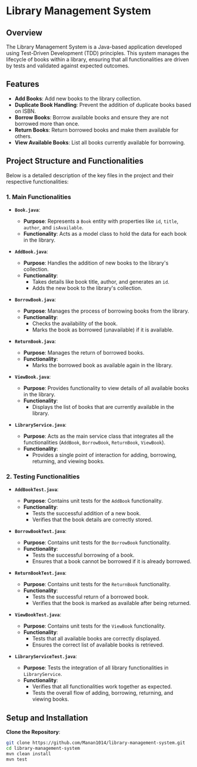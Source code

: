 # Library Management System

## Overview

The Library Management System is a Java-based application developed using Test-Driven Development (TDD) principles. This system manages the lifecycle of books within a library, ensuring that all functionalities are driven by tests and validated against expected outcomes.

## Features

- **Add Books**: Add new books to the library collection.
- **Duplicate Book Handling**: Prevent the addition of duplicate books based on ISBN.
- **Borrow Books**: Borrow available books and ensure they are not borrowed more than once.
- **Return Books**: Return borrowed books and make them available for others.
- **View Available Books**: List all books currently available for borrowing.


## Project Structure and Functionalities

Below is a detailed description of the key files in the project and their respective functionalities:

### 1. **Main Functionalities**

- **`Book.java`**:
  - **Purpose**: Represents a `Book` entity with properties like `id`, `title`, `author`, and `isAvailable`.
  - **Functionality**: Acts as a model class to hold the data for each book in the library.

- **`AddBook.java`**:
  - **Purpose**: Handles the addition of new books to the library's collection.
  - **Functionality**: 
    - Takes details like book title, author, and generates an `id`.
    - Adds the new book to the library's collection.

- **`BorrowBook.java`**:
  - **Purpose**: Manages the process of borrowing books from the library.
  - **Functionality**:
    - Checks the availability of the book.
    - Marks the book as borrowed (unavailable) if it is available.
  
- **`ReturnBook.java`**:
  - **Purpose**: Manages the return of borrowed books.
  - **Functionality**:
    - Marks the borrowed book as available again in the library.
  
- **`ViewBook.java`**:
  - **Purpose**: Provides functionality to view details of all available books in the library.
  - **Functionality**:
    - Displays the list of books that are currently available in the library.

- **`LibraryService.java`**:
  - **Purpose**: Acts as the main service class that integrates all the functionalities (`AddBook`, `BorrowBook`, `ReturnBook`, `ViewBook`).
  - **Functionality**:
    - Provides a single point of interaction for adding, borrowing, returning, and viewing books.

### 2. **Testing Functionalities**

- **`AddBookTest.java`**:
  - **Purpose**: Contains unit tests for the `AddBook` functionality.
  - **Functionality**: 
    - Tests the successful addition of a new book.
    - Verifies that the book details are correctly stored.

- **`BorrowBookTest.java`**:
  - **Purpose**: Contains unit tests for the `BorrowBook` functionality.
  - **Functionality**:
    - Tests the successful borrowing of a book.
    - Ensures that a book cannot be borrowed if it is already borrowed.

- **`ReturnBookTest.java`**:
  - **Purpose**: Contains unit tests for the `ReturnBook` functionality.
  - **Functionality**:
    - Tests the successful return of a borrowed book.
    - Verifies that the book is marked as available after being returned.

- **`ViewBookTest.java`**:
  - **Purpose**: Contains unit tests for the `ViewBook` functionality.
  - **Functionality**:
    - Tests that all available books are correctly displayed.
    - Ensures the correct list of available books is retrieved.

- **`LibraryServiceTest.java`**:
  - **Purpose**: Tests the integration of all library functionalities in `LibraryService`.
  - **Functionality**:
    - Verifies that all functionalities work together as expected.
    - Tests the overall flow of adding, borrowing, returning, and viewing books.

## Setup and Installation

**Clone the Repository**:

   ```bash
   git clone https://github.com/Manan1014/library-management-system.git
   cd library-management-system
   mvn clean install
   mvn test

